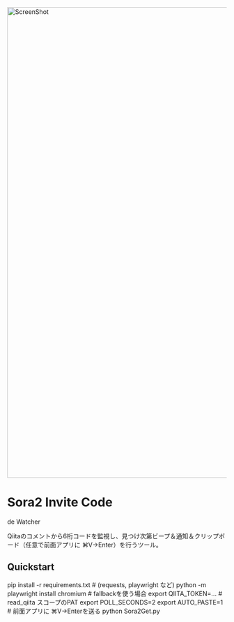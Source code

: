 <img width="1920" height="1080" alt="ScreenShot" src="https://github.com/user-attachments/assets/bc34a1db-962d-4bc9-9924-fc1675c4949c" />

# Sora2 Invite Code
de Watcher

Qiitaのコメントから6桁コードを監視し、見つけ次第ビープ＆通知＆クリップボード（任意で前面アプリに ⌘V→Enter）を行うツール。

## Quickstart
pip install -r requirements.txt  # (requests, playwright など)
python -m playwright install chromium  # fallbackを使う場合
export QIITA_TOKEN=...           # read_qiita スコープのPAT
export POLL_SECONDS=2
export AUTO_PASTE=1              # 前面アプリに ⌘V→Enterを送る
python Sora2Get.py
